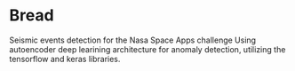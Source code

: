 # Bread
Seismic events detection for the Nasa Space Apps challenge
Using autoencoder deep learining architecture for anomaly detection, utilizing the tensorflow and keras libraries.
